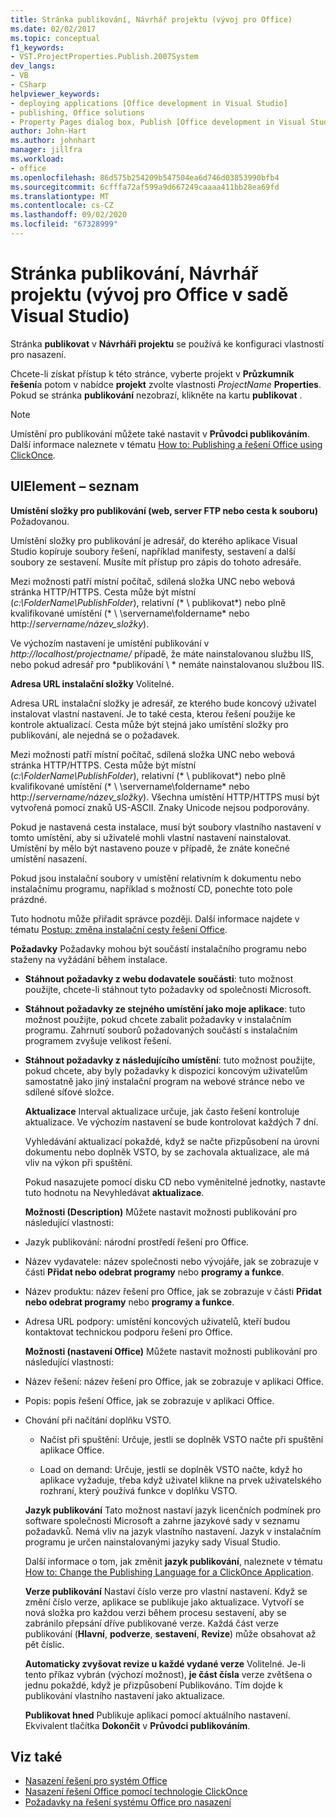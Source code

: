 ```yaml
---
title: Stránka publikování, Návrhář projektu (vývoj pro Office)
ms.date: 02/02/2017
ms.topic: conceptual
f1_keywords:
- VST.ProjectProperties.Publish.2007System
dev_langs:
- VB
- CSharp
helpviewer_keywords:
- deploying applications [Office development in Visual Studio]
- publishing, Office solutions
- Property Pages dialog box, Publish [Office development in Visual Studio]
author: John-Hart
ms.author: johnhart
manager: jillfra
ms.workload:
- office
ms.openlocfilehash: 86d575b254209b547504ea6d746d03853990bfb4
ms.sourcegitcommit: 6cfffa72af599a9d667249caaaa411bb28ea69fd
ms.translationtype: MT
ms.contentlocale: cs-CZ
ms.lasthandoff: 09/02/2020
ms.locfileid: "67328999"
---
```

# <a name="publish-page-project-designer-office-development-in-visual-studio"></a>Stránka publikování, Návrhář projektu (vývoj pro Office v sadě Visual Studio)
  Stránka **publikovat** v **Návrháři projektu** se používá ke konfiguraci vlastností pro nasazení.

 Chcete-li získat přístup k této stránce, vyberte projekt v **Průzkumník řešení**a potom v nabídce **projekt** zvolte vlastnosti *ProjectName* **Properties**. Pokud se stránka **publikování** nezobrazí, klikněte na kartu **publikovat** .

> [!NOTE]
> Umístění pro publikování můžete také nastavit v **Průvodci publikováním**. Další informace naleznete v tématu [How to: Publishing a řešení Office using ClickOnce](https://msdn.microsoft.com/2b6c247e-bc04-4ce4-bb64-c4e79bb3d5b8).

## <a name="uielement-list"></a>UIElement – seznam
 **Umístění složky pro publikování (web, server FTP nebo cesta k souboru)** Požadovanou.

 Umístění složky pro publikování je adresář, do kterého aplikace Visual Studio kopíruje soubory řešení, například manifesty, sestavení a další soubory ze sestavení. Musíte mít přístup pro zápis do tohoto adresáře.

 Mezi možnosti patří místní počítač, sdílená složka UNC nebo webová stránka HTTP/HTTPS. Cesta může být místní (*c:\FolderName\PublishFolder*), relativní (* \\ publikovat*) nebo plně kvalifikované umístění (* \\ \servername\foldername* nebo http://<em>servername/název_složky</em>).

 Ve výchozím nastavení je umístění publikování v *http://localhost/projectname/* případě, že máte nainstalovanou službu IIS, nebo pokud adresář pro *publikování \\ * nemáte nainstalovanou službou IIS.

 **Adresa URL instalační složky** Volitelné.

 Adresa URL instalační složky je adresář, ze kterého bude koncový uživatel instalovat vlastní nastavení. Je to také cesta, kterou řešení použije ke kontrole aktualizací. Cesta může být stejná jako umístění složky pro publikování, ale nejedná se o požadavek.

 Mezi možnosti patří místní počítač, sdílená složka UNC nebo webová stránka HTTP/HTTPS. Cesta může být místní (*c:\FolderName\PublishFolder*), relativní (* \\ publikovat*) nebo plně kvalifikované umístění (* \\ \servername\foldername* nebo http://<em>servername/název_složky</em>). Všechna umístění HTTP/HTTPS musí být vytvořená pomocí znaků US-ASCII. Znaky Unicode nejsou podporovány.

 Pokud je nastavená cesta instalace, musí být soubory vlastního nastavení v tomto umístění, aby si uživatelé mohli vlastní nastavení nainstalovat. Umístění by mělo být nastaveno pouze v případě, že znáte konečné umístění nasazení.

 Pokud jsou instalační soubory v umístění relativním k dokumentu nebo instalačnímu programu, například s možností CD, ponechte toto pole prázdné.

 Tuto hodnotu může přiřadit správce později. Další informace najdete v tématu [Postup: změna instalační cesty řešení Office](https://msdn.microsoft.com/d0eaa07b-2d72-4902-899f-2f9fb165b8fd).

 **Požadavky** Požadavky mohou být součástí instalačního programu nebo staženy na vyžádání během instalace.

- **Stáhnout požadavky z webu dodavatele součásti**: tuto možnost použijte, chcete-li stáhnout tyto požadavky od společnosti Microsoft.

- **Stáhnout požadavky ze stejného umístění jako moje aplikace**: tuto možnost použijte, pokud chcete zabalit požadavky v instalačním programu. Zahrnutí souborů požadovaných součástí s instalačním programem zvyšuje velikost řešení.

- **Stáhnout požadavky z následujícího umístění**: tuto možnost použijte, pokud chcete, aby byly požadavky k dispozici koncovým uživatelům samostatně jako jiný instalační program na webové stránce nebo ve sdílené síťové složce.

  **Aktualizace** Interval aktualizace určuje, jak často řešení kontroluje aktualizace. Ve výchozím nastavení se bude kontrolovat každých 7 dní.

  Vyhledávání aktualizací pokaždé, když se načte přizpůsobení na úrovni dokumentu nebo doplněk VSTO, by se zachovala aktualizace, ale má vliv na výkon při spuštění.

  Pokud nasazujete pomocí disku CD nebo vyměnitelné jednotky, nastavte tuto hodnotu na Nevyhledávat **aktualizace**.

  **Možnosti (Description)** Můžete nastavit možnosti publikování pro následující vlastnosti:

- Jazyk publikování: národní prostředí řešení pro Office.

- Název vydavatele: název společnosti nebo vývojáře, jak se zobrazuje v části **Přidat nebo odebrat programy** nebo **programy a funkce**.

- Název produktu: název řešení pro Office, jak se zobrazuje v části **Přidat nebo odebrat programy** nebo **programy a funkce**.

- Adresa URL podpory: umístění koncových uživatelů, kteří budou kontaktovat technickou podporu řešení pro Office.

  **Možnosti (nastavení Office)** Můžete nastavit možnosti publikování pro následující vlastnosti:

- Název řešení: název řešení pro Office, jak se zobrazuje v aplikaci Office.

- Popis: popis řešení Office, jak se zobrazuje v aplikaci Office.

- Chování při načítání doplňku VSTO.

  - Načíst při spuštění: Určuje, jestli se doplněk VSTO načte při spuštění aplikace Office.

  - Load on demand: Určuje, jestli se doplněk VSTO načte, když ho aplikace vyžaduje, třeba když uživatel klikne na prvek uživatelského rozhraní, který používá funkce v doplňku VSTO.

  **Jazyk publikování** Tato možnost nastaví jazyk licenčních podmínek pro software společnosti Microsoft a zahrne jazykové sady v seznamu požadavků. Nemá vliv na jazyk vlastního nastavení. Jazyk v instalačním programu je určen nainstalovanými jazyky sady Visual Studio.

  Další informace o tom, jak změnit **jazyk publikování**, naleznete v tématu [How to: Change the Publishing Language for a ClickOnce Application](../deployment/how-to-change-the-publish-language-for-a-clickonce-application.md).

  **Verze publikování** Nastaví číslo verze pro vlastní nastavení. Když se změní číslo verze, aplikace se publikuje jako aktualizace. Vytvoří se nová složka pro každou verzi během procesu sestavení, aby se zabránilo přepsání dříve publikované verze. Každá část verze publikování (**Hlavní**, **podverze**, **sestavení**, **Revize**) může obsahovat až pět číslic.

  **Automaticky zvyšovat revize u každé vydané verze** Volitelné. Je-li tento příkaz vybrán (výchozí možnost), **je část čísla** verze zvětšena o jednu pokaždé, když je přizpůsobení Publikováno. Tím dojde k publikování vlastního nastavení jako aktualizace.

  **Publikovat hned** Publikuje aplikaci pomocí aktuálního nastavení. Ekvivalent tlačítka **Dokončit** v **Průvodci publikováním**.

## <a name="see-also"></a>Viz také

- [Nasazení řešení pro systém Office](../vsto/deploying-an-office-solution.md)
- [Nasazení řešení Office pomocí technologie ClickOnce](../vsto/deploying-an-office-solution-by-using-clickonce.md)
- [Požadavky na řešení systému Office pro nasazení](https://msdn.microsoft.com/9f672809-43a3-40a1-9057-397ce3b5126e)
